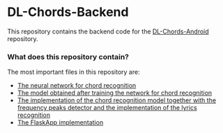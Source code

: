 # DL-Chords-Backend
 This repository contains the backend code for the [DL-Chords-Android](https://github.com/koke050800/DL-Chords-Android/) repository.

### What does this repository contain?
The most important files in this repository are:

- [The neural network for chord recognition](https://github.com/koke050800/DL-Chords-Backend/blob/9904635d6e5e71405078aecbfdd0a2b42ea58675/DLChordsNotebook/DLChordsNotebook/neuralnetwork.ipynb)
- [The model obtained after training the network for chord recognition](https://github.com/koke050800/DL-Chords-Backend/blob/9904635d6e5e71405078aecbfdd0a2b42ea58675/DLChordsNotebook/DLChordsNotebook/DLCords1_CPU.h5)
- [The implementation of the chord recognition model together with the frequency peaks detector and the implementation of the lyrics recognition](https://github.com/koke050800/DL-Chords-Backend/blob/main/src/functions/chord_spotting_service.py)
- [The FlaskApp implementation](https://github.com/koke050800/DL-Chords-Backend/blob/main/src/app.py)

